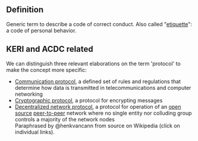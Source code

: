 ## Definition
Generic term to describe a code of correct conduct. Also called "[etiquette](https://en.wikipedia.org/wiki/Etiquette)": a code of personal behavior.

## KERI and ACDC related
We can distinguish three relevant elaborations on the term 'protocol' to make the concept more specific:
- [Communication protocol](https://en.wikipedia.org/wiki/Communication_protocol), a defined set of rules and regulations that determine how data is transmitted in telecommunications and computer networking
- [Cryptographic protocol](https://en.wikipedia.org/wiki/Cryptographic_protocol), a protocol for encrypting messages
- [Decentralized network protocol](https://en.wikipedia.org/wiki/Decentralized_network_protocol), a protocol for operation of an [open source](https://en.wikipedia.org/wiki/Open_source_software) [peer-to-peer](https://en.wikipedia.org/wiki/Peer-to-peer) network where no single entity nor colluding group controls a majority of the network nodes  
Paraphrased by @henkvancann from source on Wikipedia (click on individual links).
